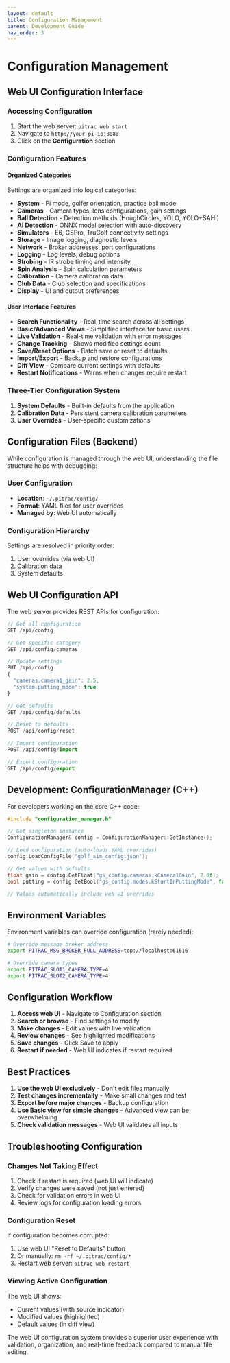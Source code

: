 ```yaml
---
layout: default
title: Configuration Management
parent: Development Guide
nav_order: 3
---
```


# Configuration Management

## Web UI Configuration Interface

### Accessing Configuration

1. Start the web server: `pitrac web start`
2. Navigate to `http://your-pi-ip:8080`
3. Click on the **Configuration** section

### Configuration Features

#### Organized Categories
Settings are organized into logical categories:
- **System** - Pi mode, golfer orientation, practice ball mode
- **Cameras** - Camera types, lens configurations, gain settings
- **Ball Detection** - Detection methods (HoughCircles, YOLO, YOLO+SAHI)
- **AI Detection** - ONNX model selection with auto-discovery
- **Simulators** - E6, GSPro, TruGolf connectivity settings
- **Storage** - Image logging, diagnostic levels
- **Network** - Broker addresses, port configurations
- **Logging** - Log levels, debug options
- **Strobing** - IR strobe timing and intensity
- **Spin Analysis** - Spin calculation parameters
- **Calibration** - Camera calibration data
- **Club Data** - Club selection and specifications
- **Display** - UI and output preferences

#### User Interface Features
- **Search Functionality** - Real-time search across all settings
- **Basic/Advanced Views** - Simplified interface for basic users
- **Live Validation** - Real-time validation with error messages
- **Change Tracking** - Shows modified settings count
- **Save/Reset Options** - Batch save or reset to defaults
- **Import/Export** - Backup and restore configurations
- **Diff View** - Compare current settings with defaults
- **Restart Notifications** - Warns when changes require restart

### Three-Tier Configuration System

1. **System Defaults** - Built-in defaults from the application
2. **Calibration Data** - Persistent camera calibration parameters
3. **User Overrides** - User-specific customizations

## Configuration Files (Backend)

While configuration is managed through the web UI, understanding the file structure helps with debugging:

### User Configuration
- **Location**: `~/.pitrac/config/`
- **Format**: YAML files for user overrides
- **Managed by**: Web UI automatically

### Configuration Hierarchy

Settings are resolved in priority order:
1. User overrides (via web UI)
2. Calibration data
3. System defaults

## Web UI Configuration API

The web server provides REST APIs for configuration:

```javascript
// Get all configuration
GET /api/config

// Get specific category
GET /api/config/cameras

// Update settings
PUT /api/config
{
  "cameras.camera1_gain": 2.5,
  "system.putting_mode": true
}

// Get defaults
GET /api/config/defaults

// Reset to defaults
POST /api/config/reset

// Import configuration
POST /api/config/import

// Export configuration
GET /api/config/export
```

## Development: ConfigurationManager (C++)

For developers working on the core C++ code:

```cpp
#include "configuration_manager.h"

// Get singleton instance
ConfigurationManager& config = ConfigurationManager::GetInstance();

// Load configuration (auto-loads YAML overrides)
config.LoadConfigFile("golf_sim_config.json");

// Get values with defaults
float gain = config.GetFloat("gs_config.cameras.kCamera1Gain", 2.0f);
bool putting = config.GetBool("gs_config.modes.kStartInPuttingMode", false);

// Values automatically include web UI overrides
```

## Environment Variables

Environment variables can override configuration (rarely needed):

```bash
# Override message broker address
export PITRAC_MSG_BROKER_FULL_ADDRESS=tcp://localhost:61616

# Override camera types
export PITRAC_SLOT1_CAMERA_TYPE=4
export PITRAC_SLOT2_CAMERA_TYPE=4
```

## Configuration Workflow

1. **Access web UI** - Navigate to Configuration section
2. **Search or browse** - Find settings to modify
3. **Make changes** - Edit values with live validation
4. **Review changes** - See highlighted modifications
5. **Save changes** - Click Save to apply
6. **Restart if needed** - Web UI indicates if restart required

## Best Practices

1. **Use the web UI exclusively** - Don't edit files manually
2. **Test changes incrementally** - Make small changes and test
3. **Export before major changes** - Backup configuration
4. **Use Basic view for simple changes** - Advanced view can be overwhelming
5. **Check validation messages** - Web UI validates all inputs

## Troubleshooting Configuration

### Changes Not Taking Effect

1. Check if restart is required (web UI will indicate)
2. Verify changes were saved (not just entered)
3. Check for validation errors in web UI
4. Review logs for configuration loading errors

### Configuration Reset

If configuration becomes corrupted:

1. Use web UI "Reset to Defaults" button
2. Or manually: `rm -rf ~/.pitrac/config/*`
3. Restart web server: `pitrac web restart`

### Viewing Active Configuration

The web UI shows:
- Current values (with source indicator)
- Modified values (highlighted)
- Default values (in diff view)

The web UI configuration system provides a superior user experience with validation, organization, and real-time feedback compared to manual file editing.